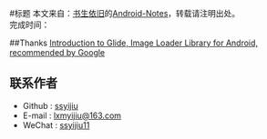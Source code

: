 #标题
本文来自：[书生依旧](https://github.com/ssyijiu)的[Android-Notes](https://github.com/ssyijiu/Android-ReadingNotes)，转载请注明出处。     
完成时间：

##Thanks
[Introduction to Glide, Image Loader Library for Android, recommended by Google](https://inthecheesefactory.com/blog/get-to-know-glide-recommended-by-google/en)    
## 联系作者
- Github : [ssyijiu](https://github.com/ssyijiu)
- E-mail : lxmyijiu@163.com
- WeChat : [ssyijiu11](http://obe5pxv6t.bkt.clouddn.com/weixin.jpg)